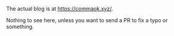 The actual blog is at https://commaok.xyz/.

Nothing to see here, unless you want to send a PR to fix a typo or something.
